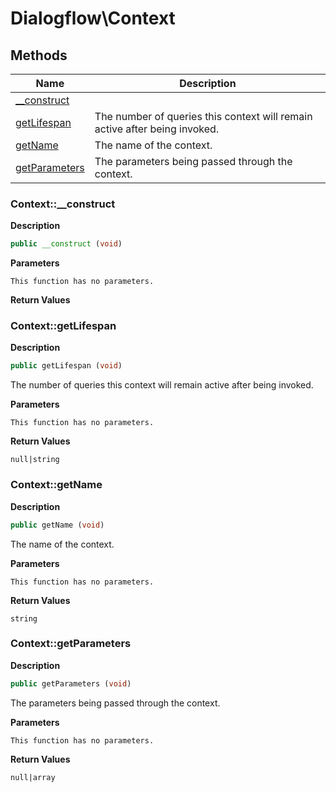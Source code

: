 # Dialogflow\Context  







## Methods

| Name | Description |
|------|-------------|
|[__construct](#context__construct)||
|[getLifespan](#contextgetlifespan)|The number of queries this context will remain active after being invoked.|
|[getName](#contextgetname)|The name of the context.|
|[getParameters](#contextgetparameters)|The parameters being passed through the context.|




### Context::__construct  

**Description**

```php
public __construct (void)
```

 

 

**Parameters**

`This function has no parameters.`

**Return Values**




### Context::getLifespan  

**Description**

```php
public getLifespan (void)
```

The number of queries this context will remain active after being invoked. 

 

**Parameters**

`This function has no parameters.`

**Return Values**

`null|string`





### Context::getName  

**Description**

```php
public getName (void)
```

The name of the context. 

 

**Parameters**

`This function has no parameters.`

**Return Values**

`string`





### Context::getParameters  

**Description**

```php
public getParameters (void)
```

The parameters being passed through the context. 

 

**Parameters**

`This function has no parameters.`

**Return Values**

`null|array`




